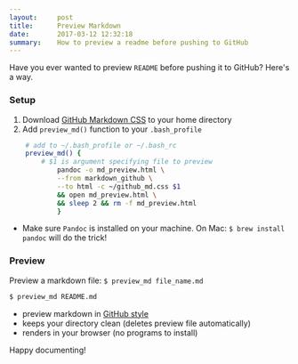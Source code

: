 ```yaml
---
layout:     post
title:      Preview Markdown
date:       2017-03-12 12:32:18
summary:    How to preview a readme before pushing to GitHub
---
```


Have you ever wanted to preview `README` before pushing it to GitHub?
Here's a way.


### Setup
1. Download [GitHub Markdown CSS](https://raw.githubusercontent.com/marksibrahim/dotfiles/master/github_md.css) to your home directory
2. Add `preview_md()` function to your `.bash_profile`

```bash
    # add to ~/.bash_profile or ~/.bash_rc
    preview_md() {
        # $1 is argument specifying file to preview
            pandoc -o md_preview.html \
            --from markdown_github \
            --to html -c ~/github_md.css $1 
            && open md_preview.html \
            && sleep 2 && rm -f md_preview.html
            }
```

* Make sure `Pandoc` is installed on your machine. On Mac:
`$ brew install pandoc` will do the trick!

### Preview
Preview a markdown file: `$ preview_md file_name.md`

```bash
$ preview_md README.md
```

* preview markdown in [GitHub style](https://guides.github.com/features/mastering-markdown/)
* keeps your directory clean (deletes preview file automatically)
* renders in your browser (no programs to install)


Happy documenting!
